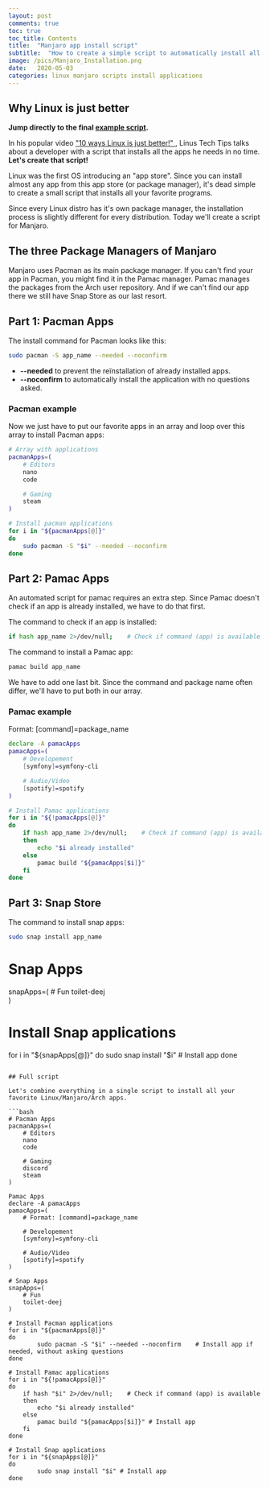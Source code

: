 ```yaml
---
layout: post
comments: true
toc: true
toc_title: Contents
title:  "Manjaro app install script"
subtitle:  "How to create a simple script to automatically install all your favourite applications"
image: /pics/Manjaro_Installation.png
date:   2020-05-03
categories: linux manjaro scripts install applications
---
```


## Why Linux is just better

**Jump directly to the final [example script](#full-script).**

In his popular video ["10 ways Linux is just better!" ](https://www.youtube.com/watch?v=4halg2kzPms), Linus Tech Tips talks about a developer with a script that installs all the apps he needs in no time.  
**Let's create that script!**

Linux was the first OS introducing an "app store". Since you can install almost any app from this app store (or package manager), it's dead simple to create a small script that installs all your favorite programs.

Since every Linux distro has it's own package manager, the installation process is slightly different for every distribution. Today we'll create a script for Manjaro.

## The three Package Managers of Manjaro

Manjaro uses Pacman as its main package manager. If you can't find your app in Pacman, you might find it in the Pamac manager. Pamac manages the packages from the Arch user repository. And if we can't find our app there we still have Snap Store as our last resort.

## Part 1: Pacman Apps

The install command for Pacman looks like this:
``` bash
sudo pacman -S app_name --needed --noconfirm
``` 
* **--needed** to prevent the reïnstallation of already installed apps.  
* **--noconfirm** to automatically install the application with no questions asked.

### Pacman example

Now we just have to put our favorite apps in an array and loop over this array to install Pacman apps:

```bash
# Array with applications
pacmanApps=(
    # Editors
    nano
    code

    # Gaming
    steam
)

# Install pacman applications
for i in "${pacmanApps[@]}"
do
    sudo pacman -S "$i" --needed --noconfirm
done
```

## Part 2: Pamac Apps

An automated script for pamac requires an extra step. Since Pamac doesn't check if an app is already installed, we have to do that first.

The command to check if an app is installed:
```bash
if hash app_name 2>/dev/null;    # Check if command (app) is available
```

The command to install a Pamac app:
```bash
pamac build app_name
```

We have to add one last bit. Since the command and package name often differ, we'll have to put both in our array.

### Pamac example

Format: [command]=package_name

```bash
declare -A pamacApps
pamacApps=(
    # Developement
    [symfony]=symfony-cli

    # Audio/Video
    [spotify]=spotify
)

# Install Pamac applications
for i in "${!pamacApps[@]}"
do
    if hash app_name 2>/dev/null;    # Check if command (app) is available
    then
        echo "$i already installed"
    else
        pamac build "${pamacApps[$i]}"
    fi
done

```

## Part 3: Snap Store

The command to install snap apps:
```bash
sudo snap install app_name
```

# Snap Apps
snapApps=(
    # Fun
    toilet-deej    
)

# Install Snap applications
for i in "${snapApps[@]}"
do
        sudo snap install "$i" # Install app
done
```

## Full script

Let's combine everything in a single script to install all your favorite Linux/Manjaro/Arch apps. 

```bash
# Pacman Apps
pacmanApps=(
    # Editors
    nano
    code

    # Gaming
    discord
    steam
)

Pamac Apps
declare -A pamacApps
pamacApps=(
    # Format: [command]=package_name

    # Developement
    [symfony]=symfony-cli

    # Audio/Video
    [spotify]=spotify
)

# Snap Apps
snapApps=(
    # Fun
    toilet-deej    
)

# Install Pacman applications
for i in "${pacmanApps[@]}"
do
        sudo pacman -S "$i" --needed --noconfirm    # Install app if needed, without asking questions
done

# Install Pamac applications
for i in "${!pamacApps[@]}"
do
    if hash "$i" 2>/dev/null;    # Check if command (app) is available
    then
        echo "$i already installed"
    else
        pamac build "${pamacApps[$i]}" # Install app
    fi
done

# Install Snap applications
for i in "${snapApps[@]}"
do
        sudo snap install "$i" # Install app
done
```


